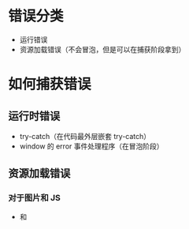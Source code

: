 # 错误分类

- 运行错误
- 资源加载错误（不会冒泡，但是可以在捕获阶段拿到）

# 如何捕获错误

## 运行时错误

- try-catch（在代码最外层嵌套 try-catch）
- window 的 error 事件处理程序（在冒泡阶段）

## 资源加载错误

### 对于图片和 JS

- <img>和<script>的 error 事件

### 通用

- window 的 error 事件处理程序（在捕获阶段）
- 高级浏览器 performance.getEntries() 获取资源加载时长
  - 通过 performance.getEntries()得到所有加载成功的资源
  - 与所有要加载的资源进行比对，找到哪个资源加载出现问题

## 跨域错误

可以捕获

错误信息都是 Script Error ，拿不到行、列

如何捕获？

客户端：在<script>标签增加crossorigin 属性

服务端：在响应头添加：Access-Control-Allow-Origin:*（或指定域名）

# 如何上报错误

AJAX

图像 PING
